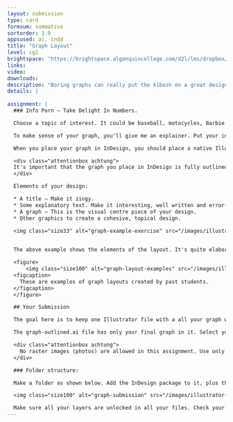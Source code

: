 ```yaml
---
layout: submission
type: card
formsum: summative
sortorder: 1.9
appsused: ai, indd
title: "Graph Layout"
level: cg2
brightspace: "https://brightspace.algonquincollege.com/d2l/lms/dropbox/user/folder_submit_files.d2l?db=121204&grpid=0&isprv=0&bp=0&ou=145550"
links:
video:
downloads:
description: "Boring graphs can really put the kibosh on a great design. As a designer, one of the most difficult and rewarding jobs is to transform boring data into exciting, engaging visuals. The challenge is to present so many numbers in a compelling way."
details: |
  
assignment: |
  ### Info Porn — Take Delight In Numbers.

  Choose a topic of interest. It could be baseball, motocycles, Barbie Dolls ... it's on you. Find some numbers related to it. So, for example, you could graph the powerband of the <a href="https://www.harley-davidson.com/us/en/motorcycles/2018/softail/fat-boy/detailed-specs-and-pricing.html" title="Harley Davidson Soft Tail Fat Boy" target="_blank">Harley Davidson Soft Tail Fat Boy</a>. In this specific example, you would graph horsepower on one axis and RPM on the other. Don't hesitate to pass your idea by me before you start.

  To make sense of your graph, you'll give me an explainer. Put your information in context, graphically. Your graph needs to be delivered in the form of a cohesive, unified page design — a letter-sized page. Create this layout in InDesign.

  When you place your graph in InDesign, you should place a native Illustrator (.ai) document.

  <div class="attentionbox achtung">
  It's important that the graph you place in InDesign is fully outlined. Before you place your graph, make sure you duplicate your document. Outline all fonts in the graph. Also, select this duplicate graph, then expand it using Object > Expand...
  </div>

  Elements of your design:

  * A title — Make it zingy.
  * Some explanatory text. Make it interesting, well written and error-free.
  * A graph — This is the visual centre piece of your design.
  * Other graphics to create a cohesive, topical design.

  <img class="size33" alt="graph-example-exercise" src="/images/illustrator-graphs/graph-example-exercise.jpeg">

  
  The above example shows the elements of the layout. It's quite elaborate. Yours will be vector based -- more illustrative. These are student examples:

  <figure>
      <img class="size100" alt="graph-layout-examples" src="/images/illustrator-graphs/graph-layout-examples.jpg">
  <figcaption>
    These are examples of graph layouts created by past students.
  </figcaption>
  </figure>

  ## Your Submission

  The goal here is to keep one Illustrator file with a all your graph work in it. It will have more than one version of the graph in it. It's like leaving breadcrumbs as you work. Keep copies (versions) of your graph as you edit it. Keep your graph live as long as you can. Finally, if it's necessary to ungroup your graph, you'll have a live graph to go back to if something goes wrong.

  The graph-outlined.ai file has only your final graph in it. Select your whole graph with the Select Tool and ungroup it. Select all of your type and use <span class="command">Type > Create Outlines</span>. Your graph isn't an Illustrator graph anymore. It's completely outlined. Now you can place (import) it to InDesign.

  <div class="attentionbox achtung">
    No raster images (photos) are allowed in this assignment. Use only Adobe Fonts.
  </div>

  ### Folder structure:

  Make a folder as shown below. Add the InDesign package to it, plus the Illustrator file with your live graph design.

  <img class="size100" alt="graph-submission" src="/images/illustrator-graphs/graph-submission.jpg">

  Make sure all your layers are unlocked in all your files. Check your Illustrator Links panel to make sure there are no placed images in your document. If there are, delete them.
---
```

